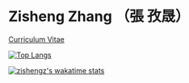 

# Zisheng Zhang （張 孜晟）

[Curriculum Vitae]([https://zishengz.github.io/cv_ZZ_2021.pdf](https://zishengz.github.io/cv/))

[![Top Langs](https://github-readme-stats.vercel.app/api/top-langs/?username=zishengz&layout=compact)](https://github.com/anuraghazra/github-readme-stats)


[![zishengz's wakatime stats](https://github-readme-stats.vercel.app/api/wakatime?username=zishengz)](https://github.com/anuraghazra/github-readme-stats)

